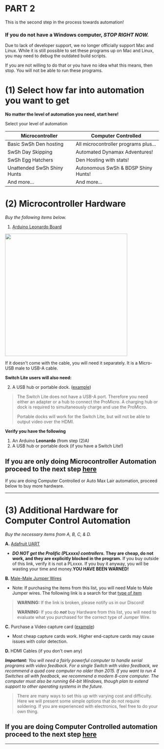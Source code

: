 # **PART 2**

This is the second step in the process towards automation!

### **If you do not have a Windows computer, *STOP RIGHT NOW.***

Due to lack of developer support, we no longer officially support Mac and Linux. While it is still possible to set these programs up on Mac and Linux, you may need to debug the outdated build scripts.

If you are not willing to do that or you have no idea what this means, then stop. You will not be able to run these programs.

# (1) Select how far into automation you want to get

**No matter the level of automation you need, start here!**

Select your level of automation 

| Microcontroller | Computer Controlled |
| --- | --- |
| Basic SwSh Den hosting | All microcontroller programs plus... | 
| SwSh Day Skipping | Automated Dynamax Adventures! |
| SwSh Egg Hatchers | Den Hosting with stats!  |
| Unattended SwSh Shiny Hunts | Autonomous SwSh & BDSP Shiny Hunts! |
| And more... | And more... |

# (2) Microcontroller Hardware

_Buy the following items below._

1. [Arduino Leonardo Board](https://www.amazon.com/gp/product/B0786LJQ8K)

<img src="https://raw.githubusercontent.com/PokemonAutomation/Microcontroller/master/Wiki/Hardware/images/leonardo.jpg" height="400">

If it doesn't come with the cable, you will need it separately. It is a Micro-USB male to USB-A cable.

**Switch Lite users will also need:**

2. A USB hub or portable dock. ([example](https://www.amazon.com/gp/product/B07JK9DFKH))

> The Switch Lite does not have a USB-A port. Therefore you need either an adapter or a hub to connect the ProMicro. A charging hub or dock is required to simultaneously charge and use the ProMicro.
> 
> Portable docks will work for the Switch Lite, but will not be able to output video over the HDMI.

**Verify you have the following**

1. An Arduino **Leonardo** (from step (2)A)
2. A USB hub or portable dock (if you have a Switch Lite!)

## **If you are only doing Microcontroller Automation proceed to the next step [here](https://github.com/PokemonAutomation/Microcontroller/blob/master/Wiki/Software/Beginner-Windows-ArduinoLeonardo.md)**
If you are doing Computer Controlled or Auto Max Lair automation, proceed below to buy more hardware.

---

# (3) Additional Hardware for Computer Control Automation

_Buy the necessary items from A, B, C, & D._

**A.** [Adafruit UART](https://www.adafruit.com/product/954)
   * ***DO NOT get the Prolific (PLxxxx) controllers.* They are cheap, do not work, and they are explicitly blocked in the program.** If you buy outside of this link, verify it is not a PLxxxx. If you buy it anyway, you will be wasting your time and money.**YOU HAVE BEEN WARNED!**

**B.** [Male-Male Jumper Wires](https://www.amazon.com/dp/B07S1NGQR1)
* Note: If purchasing the items from this list, you will need Male to Male Jumper wires. The following link is a search for that [type of item](https://www.amazon.com/jumper-wires-male/s?k=jumper+wires+male+to+male)
> **WARNING:** If the link is broken, please notify us in our Discord!
> 
> **WARNING:** If you do ***not*** buy Hardware from this list, you will need to evaluate what you purchased for the correct type of Jumper Wire.

**C.** Purchase a Video capture card ([example](https://www.amazon.com/gp/product/B088HBRM7T))
* Most cheap capture cards work. Higher end-capture cards may cause issues with color detection.

**D.** HDMI Cables (if you don't own any)

***Important:** You will need a fairly powerful computer to handle serial programs with video feedback. For a single Switch with video feedback, we recommend a quad core computer no older than 2015. If you want to run 4 Switches all with feedback, we recommend a modern 8-core computer. The computer must also be running 64-bit Windows, though plan to extend support to other operating systems in the future.*

> There are many ways to set this up with varying cost and difficulty. Here we will present some simple options that do not require soldering. If you are experienced with electronics, feel free to do your own thing.

## **If you are doing Computer Controlled automation proceed to the next step [here](https://github.com/PokemonAutomation/Microcontroller/blob/master/Wiki/Software/Beginner-Windows-ArduinoLeonardo.md)**

---
